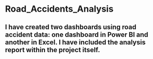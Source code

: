 # Road_Accidents_Analysis 

## I have created two dashboards using road accident data: one dashboard in Power BI and another in Excel. I have included the analysis report within the project itself.
